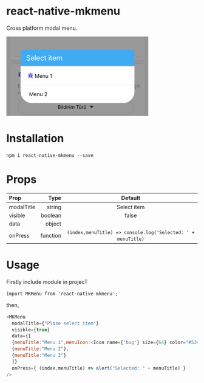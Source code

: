 # react-native-mkmenu
Cross platform modal menu.

<img src="mkmenu.png">

# Installation

```
npm i react-native-mkmenu --save
```
# Props



| Prop     | Type | Default   |
| :------- | ----: | :---: |
| modalTitle | string |  Select item   |
| visible    | boolean   |  false  |
| data    | object   |    |
| onPress     | function    |  ```(index,menuTitle) => console.log('Selected: ' + menuTitle)```  |

# Usage

Firstly include module in projecT
```
import MKMenu from 'react-native-mkmenu';
```
then,

```javascript
<MKMenu
  modalTitle={"Plase select item"}
  visible={true}
  data={[
  {menuTitle:"Menu 1",menuIcon:<Icon name={'bug'} size={64} color="#5349fc"/>},
  {menuTitle:"Menu 2"},
  {menuTitle:"Menu 3"}
  ]}
  onPress={ (index,menuTitle) => alert("Selected: " + menuTitle) }
/>
```
